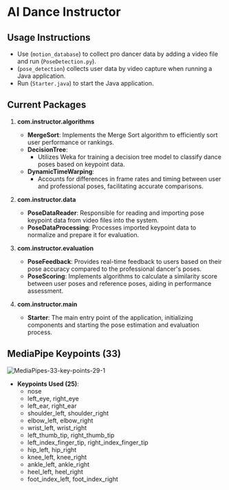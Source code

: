 # AI Dance Instructor

## **Usage Instructions**
- Use (`motion_database`) to collect pro dancer data by adding a video file and run (`PoseDetection.py`).
- (`pose_detection`) collects user data by video capture when running a Java application.
- Run (`Starter.java`) to start the Java application.

## Current Packages

1. **com.instructor.algorithms**
   - **MergeSort**: Implements the Merge Sort algorithm to efficiently sort user performance or rankings.
   - **DecisionTree**: 
     - Utilizes Weka for training a decision tree model to classify dance poses based on keypoint data.
   - **DynamicTimeWarping**: 
     - Accounts for differences in frame rates and timing between user and professional poses, facilitating accurate comparisons.

2. **com.instructor.data**
   - **PoseDataReader**: Responsible for reading and importing pose keypoint data from video files into the system.
   - **PoseDataProcessing**: Processes imported keypoint data to normalize and prepare it for evaluation.

3. **com.instructor.evaluation**
   - **PoseFeedback**: Provides real-time feedback to users based on their pose accuracy compared to the professional dancer's poses.
   - **PoseScoring**: Implements algorithms to calculate a similarity score between user poses and reference poses, aiding in performance assessment.

4. **com.instructor.main**
   - **Starter**: The main entry point of the application, initializing components and starting the pose estimation and evaluation process.

## MediaPipe Keypoints (33)
![MediaPipes-33-key-points-29-1](https://github.com/user-attachments/assets/a61fac5e-3127-4d5b-ad49-0227656b3ee6)

- **Keypoints Used (25)**:
  - nose
  - left_eye, right_eye
  - left_ear, right_ear
  - shoulder_left, shoulder_right
  - elbow_left, elbow_right
  - wrist_left, wrist_right
  - left_thumb_tip, right_thumb_tip
  - left_index_finger_tip, right_index_finger_tip
  - hip_left, hip_right
  - knee_left, knee_right
  - ankle_left, ankle_right
  - heel_left, heel_right
  - foot_index_left, foot_index_right
